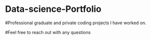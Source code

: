 # Data-science-Portfolio

#Professional graduate and private coding projects I have worked on.

#Feel free to reach out with any questions
